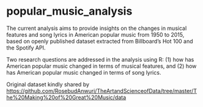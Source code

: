 # popular_music_analysis
The current analysis aims to provide insights on the changes in musical features and song lyrics in American popular music from 1950 to 2015, based on openly published dataset extracted from Billboard’s Hot 100 and the Spotify API. 

Two research questions are addressed in the analysis using R: (1) how has American popular music changed in terms of musical features, and (2) how has American popular music changed in terms of song lyrics. 

Original dataset kindly shared by https://github.com/RosebudAnwuri/TheArtandScienceofData/tree/master/The%20Making%20of%20Great%20Music/data
